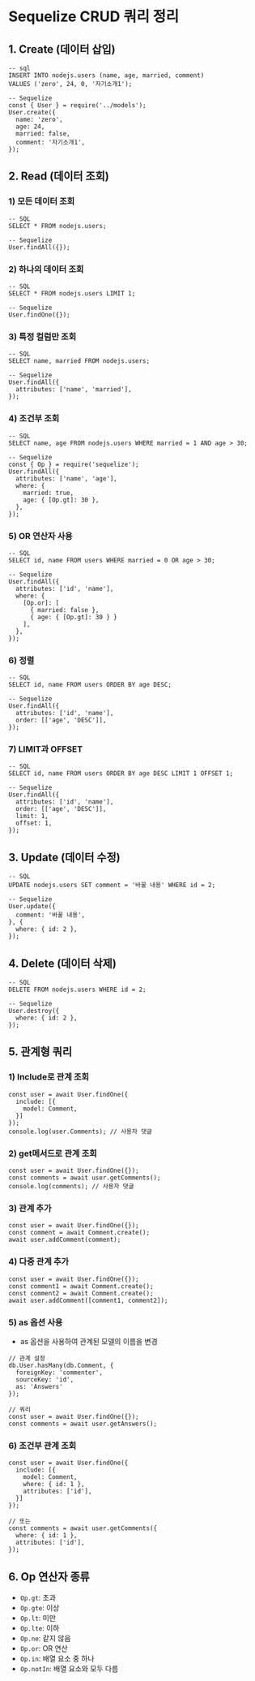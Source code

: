 # Sequelize CRUD 쿼리 정리

## 1. Create (데이터 삽입)
```
-- sql
INSERT INTO nodejs.users (name, age, married, comment) 
VALUES ('zero', 24, 0, '자기소개1');

-- Sequelize
const { User } = require('../models');
User.create({
  name: 'zero',
  age: 24,
  married: false,
  comment: '자기소개1',
});
```

## 2. Read (데이터 조회)
### 1) 모든 데이터 조회
```
-- SQL
SELECT * FROM nodejs.users;

-- Sequelize
User.findAll({});
```

### 2) 하나의 데이터 조회
```
-- SQL
SELECT * FROM nodejs.users LIMIT 1;

-- Sequelize
User.findOne({});
```
### 3) 특정 컬럼만 조회
```
-- SQL
SELECT name, married FROM nodejs.users;

-- Sequelize
User.findAll({
  attributes: ['name', 'married'],
});
```
### 4) 조건부 조회
```
-- SQL
SELECT name, age FROM nodejs.users WHERE married = 1 AND age > 30;

-- Sequelize
const { Op } = require('sequelize');
User.findAll({
  attributes: ['name', 'age'],
  where: {
    married: true,
    age: { [Op.gt]: 30 },
  },
});
```
### 5) OR 연산자 사용
```
-- SQL
SELECT id, name FROM users WHERE married = 0 OR age > 30;

-- Sequelize
User.findAll({
  attributes: ['id', 'name'],
  where: {
    [Op.or]: [
      { married: false },
      { age: { [Op.gt]: 30 } }
    ],
  },
});
```

### 6) 정렬
```
-- SQL
SELECT id, name FROM users ORDER BY age DESC;

-- Sequelize
User.findAll({
  attributes: ['id', 'name'],
  order: [['age', 'DESC']],
});
```

### 7) LIMIT과 OFFSET
```
-- SQL
SELECT id, name FROM users ORDER BY age DESC LIMIT 1 OFFSET 1;

-- Sequelize
User.findAll({
  attributes: ['id', 'name'],
  order: [['age', 'DESC']],
  limit: 1,
  offset: 1,
});
```

## 3. Update (데이터 수정)
```
-- SQL
UPDATE nodejs.users SET comment = '바꿀 내용' WHERE id = 2;

-- Sequelize
User.update({
  comment: '바꿀 내용',
}, {
  where: { id: 2 },
});
```

## 4. Delete (데이터 삭제)
```
-- SQL
DELETE FROM nodejs.users WHERE id = 2;

-- Sequelize
User.destroy({
  where: { id: 2 },
});
```

## 5. 관계형 쿼리

### 1) Include로 관계 조회
```
const user = await User.findOne({
  include: [{
    model: Comment,
  }]
});
console.log(user.Comments); // 사용자 댓글
```

### 2) get메서드로 관계 조회
```
const user = await User.findOne({});
const comments = await user.getComments();
console.log(comments); // 사용자 댓글
```

### 3) 관계 추가
```
const user = await User.findOne({});
const comment = await Comment.create();
await user.addComment(comment);
```

### 4) 다중 관계 추가
```
const user = await User.findOne({});
const comment1 = await Comment.create();
const comment2 = await Comment.create();
await user.addComment([comment1, comment2]);
```

### 5) as 옵션 사용
- as 옵션을 사용하여 관계된 모델의 이름을 변경
```
// 관계 설정
db.User.hasMany(db.Comment, {
  foreignKey: 'commenter',
  sourceKey: 'id',
  as: 'Answers'
});

// 쿼리
const user = await User.findOne({});
const comments = await user.getAnswers();
```

### 6) 조건부 관계 조회
```
const user = await User.findOne({
  include: [{
    model: Comment,
    where: { id: 1 },
    attributes: ['id'],
  }]
});

// 또는
const comments = await user.getComments({
  where: { id: 1 },
  attributes: ['id'],
});
```


## 6. Op 연산자 종류
- `Op.gt`: 초과
- `Op.gte`: 이상
- `Op.lt`: 미만
- `Op.lte`: 이하
- `Op.ne`: 같지 않음
- `Op.or`: OR 연산
- `Op.in`: 배열 요소 중 하나
- `Op.notIn`: 배열 요소와 모두 다름

